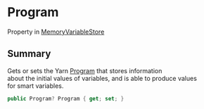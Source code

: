 # Program

Property in [MemoryVariableStore](yarn.memoryvariablestore.md)

## Summary

Gets or sets the Yarn [Program](yarn.ivariableaccess.program.md) that stores information\
about the initial values of variables, and is able to produce values\
for smart variables.

```csharp
public Program? Program { get; set; }
```

